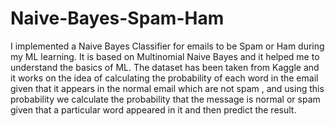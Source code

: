 # Naive-Bayes-Spam-Ham
I implemented a Naive Bayes Classifier for emails to be Spam or Ham during my ML learning. It is based on Multinomial Naive Bayes and it helped me to understand the basics of ML. The dataset has been taken from Kaggle and it works on the idea of calculating the probability of each word in the email given that it appears in the normal email which are not spam , and using this probability we calculate the probability that the message is normal or spam given that a particular word appeared in it and then predict the result.
